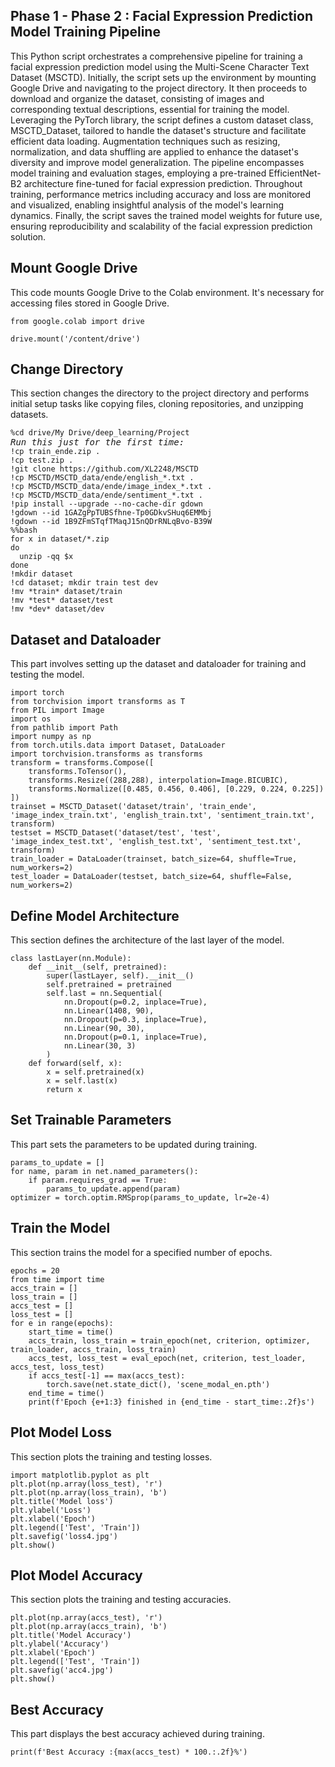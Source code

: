 <div>
<h2>Phase 1 - Phase 2 : Facial Expression Prediction Model Training Pipeline</h2>
<p>This Python script orchestrates a comprehensive pipeline for training a facial expression prediction model using the Multi-Scene Character Text Dataset (MSCTD). Initially, the script sets up the environment by mounting Google Drive and navigating to the project directory. It then proceeds to download and organize the dataset, consisting of images and corresponding textual descriptions, essential for training the model. Leveraging the PyTorch library, the script defines a custom dataset class, MSCTD_Dataset, tailored to handle the dataset's structure and facilitate efficient data loading. Augmentation techniques such as resizing, normalization, and data shuffling are applied to enhance the dataset's diversity and improve model generalization. The pipeline encompasses model training and evaluation stages, employing a pre-trained EfficientNet-B2 architecture fine-tuned for facial expression prediction. Throughout training, performance metrics including accuracy and loss are monitored and visualized, enabling insightful analysis of the model's learning dynamics. Finally, the script saves the trained model weights for future use, ensuring reproducibility and scalability of the facial expression prediction solution.</p>
</div>


<div>
<h2>Mount Google Drive</h2>
<p>This code mounts Google Drive to the Colab environment. It's necessary for accessing files stored in Google Drive.</p>
<pre><code>from google.colab import drive</code></pre>
<pre><code>drive.mount('/content/drive')</code></pre>
</div>

<!-- Change Directory -->
<div>
<h2>Change Directory</h2>
<p>This section changes the directory to the project directory and performs initial setup tasks like copying files, cloning repositories, and unzipping datasets.</p>
<pre><code>%cd drive/My Drive/deep_learning/Project</code>
<em>Run this just for the first time:</em>
<code>!cp train_ende.zip .</code>
<code>!cp test.zip .</code>
<code>!git clone https://github.com/XL2248/MSCTD</code>
<code>!cp MSCTD/MSCTD_data/ende/english_*.txt .</code>
<code>!cp MSCTD/MSCTD_data/ende/image_index_*.txt .</code>
<code>!cp MSCTD/MSCTD_data/ende/sentiment_*.txt .</code>
<code>!pip install --upgrade --no-cache-dir gdown</code>
<code>!gdown --id 1GAZgPpTUBSfhne-Tp0GDkvSHuq6EMMbj</code>
<code>!gdown --id 1B9ZFmSTqfTMaqJ15nQDrRNLqBvo-B39W</code>
<code>%%bash</code>
<code>for x in dataset/*.zip</code>
<code>do</code>
<code>  unzip -qq $x</code>
<code>done</code>
<code>!mkdir dataset</code>
<code>!cd dataset; mkdir train test dev</code>
<code>!mv *train* dataset/train</code>
<code>!mv *test* dataset/test</code>
<code>!mv *dev* dataset/dev</code></pre>
</div>

<!-- Dataset and Dataloader -->
<div>
<h2>Dataset and Dataloader</h2>
<p>This part involves setting up the dataset and dataloader for training and testing the model.</p>
<pre><code>import torch</code>
<code>from torchvision import transforms as T</code>
<code>from PIL import Image</code>
<code>import os</code>
<code>from pathlib import Path</code>
<code>import numpy as np</code>
<code>from torch.utils.data import Dataset, DataLoader</code>
<code>import torchvision.transforms as transforms</code>
<code>transform = transforms.Compose([
    transforms.ToTensor(),
    transforms.Resize((288,288), interpolation=Image.BICUBIC),
    transforms.Normalize([0.485, 0.456, 0.406], [0.229, 0.224, 0.225])
])</code>
<code>trainset = MSCTD_Dataset('dataset/train', 'train_ende', 'image_index_train.txt', 'english_train.txt', 'sentiment_train.txt', transform)</code>
<code>testset = MSCTD_Dataset('dataset/test', 'test', 'image_index_test.txt', 'english_test.txt', 'sentiment_test.txt', transform)</code>
<code>train_loader = DataLoader(trainset, batch_size=64, shuffle=True, num_workers=2)</code>
<code>test_loader = DataLoader(testset, batch_size=64, shuffle=False, num_workers=2)</code></pre>
</div>

<!-- Define Model Architecture -->
<div>
<h2>Define Model Architecture</h2>
<p>This section defines the architecture of the last layer of the model.</p>
<pre><code>class lastLayer(nn.Module):</code>
<code>    def __init__(self, pretrained):</code>
<code>        super(lastLayer, self).__init__()</code>
<code>        self.pretrained = pretrained</code>
<code>        self.last = nn.Sequential(</code>
<code>            nn.Dropout(p=0.2, inplace=True),</code>
<code>            nn.Linear(1408, 90),</code>
<code>            nn.Dropout(p=0.3, inplace=True),</code>
<code>            nn.Linear(90, 30),</code>
<code>            nn.Dropout(p=0.1, inplace=True),</code>
<code>            nn.Linear(30, 3)</code>
<code>        )</code>
<code>    def forward(self, x):</code>
<code>        x = self.pretrained(x)</code>
<code>        x = self.last(x)</code>
<code>        return x</code></pre>
</div>

<!-- Set Trainable Parameters -->
<div>
<h2>Set Trainable Parameters</h2>
<p>This part sets the parameters to be updated during training.</p>
<pre><code>params_to_update = []</code>
<code>for name, param in net.named_parameters():</code>
<code>    if param.requires_grad == True:</code>
<code>        params_to_update.append(param)</code>
<code>optimizer = torch.optim.RMSprop(params_to_update, lr=2e-4)</code></pre>
</div>

<!-- Train the Model -->
<div>
<h2>Train the Model</h2>
<p>This section trains the model for a specified number of epochs.</p>
<pre><code>epochs = 20</code>
<code>from time import time</code>
<code>accs_train = []</code>
<code>loss_train = []</code>
<code>accs_test = []</code>
<code>loss_test = []</code>
<code>for e in range(epochs):</code>
<code>    start_time = time()</code>
<code>    accs_train, loss_train = train_epoch(net, criterion, optimizer, train_loader, accs_train, loss_train)</code>
<code>    accs_test, loss_test = eval_epoch(net, criterion, test_loader, accs_test, loss_test)</code>
<code>    if accs_test[-1] == max(accs_test):</code>
<code>        torch.save(net.state_dict(), 'scene_modal_en.pth')</code>
<code>    end_time = time()</code>
<code>    print(f'Epoch {e+1:3} finished in {end_time - start_time:.2f}s')</code></pre>
</div>

<!-- Plot Model Loss -->
<div>
<h2>Plot Model Loss</h2>
<p>This section plots the training and testing losses.</p>
<pre><code>import matplotlib.pyplot as plt</code>
<code>plt.plot(np.array(loss_test), 'r')</code>
<code>plt.plot(np.array(loss_train), 'b')</code>
<code>plt.title('Model loss')</code>
<code>plt.ylabel('Loss')</code>
<code>plt.xlabel('Epoch')</code>
<code>plt.legend(['Test', 'Train'])</code>
<code>plt.savefig('loss4.jpg')</code>
<code>plt.show()</code></pre>
</div>

<!-- Plot Model Accuracy -->
<div>
<h2>Plot Model Accuracy</h2>
<p>This section plots the training and testing accuracies.</p>
<pre><code>plt.plot(np.array(accs_test), 'r')</code>
<code>plt.plot(np.array(accs_train), 'b')</code>
<code>plt.title('Model Accuracy')</code>
<code>plt.ylabel('Accuracy')</code>
<code>plt.xlabel('Epoch')</code>
<code>plt.legend(['Test', 'Train'])</code>
<code>plt.savefig('acc4.jpg')</code>
<code>plt.show()</code></pre>
</div>

<!-- Best Accuracy -->
<div>
<h2>Best Accuracy</h2>
<p>This part displays the best accuracy achieved during training.</p>
<pre><code>print(f'Best Accuracy :{max(accs_test) * 100.:.2f}%')</code></pre>
</div>

</body>
</html>

